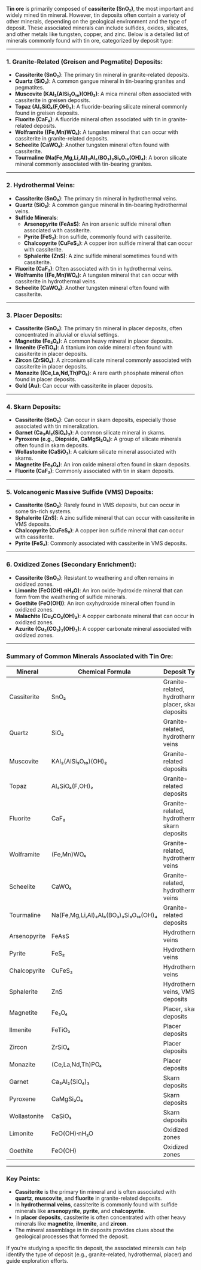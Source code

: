 **Tin ore** is primarily composed of **cassiterite (SnO₂)**, the most important and widely mined tin mineral. However, tin deposits often contain a variety of other minerals, depending on the geological environment and the type of deposit. These associated minerals can include sulfides, oxides, silicates, and other metals like tungsten, copper, and zinc. Below is a detailed list of minerals commonly found with tin ore, categorized by deposit type:

---

### 1. **Granite-Related (Greisen and Pegmatite) Deposits**:
   - **Cassiterite (SnO₂)**: The primary tin mineral in granite-related deposits.
   - **Quartz (SiO₂)**: A common gangue mineral in tin-bearing granites and pegmatites.
   - **Muscovite (KAl₂(AlSi₃O₁₀)(OH)₂)**: A mica mineral often associated with cassiterite in greisen deposits.
   - **Topaz (Al₂SiO₄(F,OH)₂)**: A fluoride-bearing silicate mineral commonly found in greisen deposits.
   - **Fluorite (CaF₂)**: A fluoride mineral often associated with tin in granite-related deposits.
   - **Wolframite ((Fe,Mn)WO₄)**: A tungsten mineral that can occur with cassiterite in granite-related deposits.
   - **Scheelite (CaWO₄)**: Another tungsten mineral often found with cassiterite.
   - **Tourmaline (Na(Fe,Mg,Li,Al)₃Al₆(BO₃)₃Si₆O₁₈(OH)₄)**: A boron silicate mineral commonly associated with tin-bearing granites.

---

### 2. **Hydrothermal Veins**:
   - **Cassiterite (SnO₂)**: The primary tin mineral in hydrothermal veins.
   - **Quartz (SiO₂)**: A common gangue mineral in tin-bearing hydrothermal veins.
   - **Sulfide Minerals**:
     - **Arsenopyrite (FeAsS)**: An iron arsenic sulfide mineral often associated with cassiterite.
     - **Pyrite (FeS₂)**: Iron sulfide, commonly found with cassiterite.
     - **Chalcopyrite (CuFeS₂)**: A copper iron sulfide mineral that can occur with cassiterite.
     - **Sphalerite (ZnS)**: A zinc sulfide mineral sometimes found with cassiterite.
   - **Fluorite (CaF₂)**: Often associated with tin in hydrothermal veins.
   - **Wolframite ((Fe,Mn)WO₄)**: A tungsten mineral that can occur with cassiterite in hydrothermal veins.
   - **Scheelite (CaWO₄)**: Another tungsten mineral often found with cassiterite.

---

### 3. **Placer Deposits**:
   - **Cassiterite (SnO₂)**: The primary tin mineral in placer deposits, often concentrated in alluvial or eluvial settings.
   - **Magnetite (Fe₃O₄)**: A common heavy mineral in placer deposits.
   - **Ilmenite (FeTiO₃)**: A titanium iron oxide mineral often found with cassiterite in placer deposits.
   - **Zircon (ZrSiO₄)**: A zirconium silicate mineral commonly associated with cassiterite in placer deposits.
   - **Monazite ((Ce,La,Nd,Th)PO₄)**: A rare earth phosphate mineral often found in placer deposits.
   - **Gold (Au)**: Can occur with cassiterite in placer deposits.

---

### 4. **Skarn Deposits**:
   - **Cassiterite (SnO₂)**: Can occur in skarn deposits, especially those associated with tin mineralization.
   - **Garnet (Ca₃Al₂(SiO₄)₃)**: A common silicate mineral in skarns.
   - **Pyroxene (e.g., Diopside, CaMgSi₂O₆)**: A group of silicate minerals often found in skarn deposits.
   - **Wollastonite (CaSiO₃)**: A calcium silicate mineral associated with skarns.
   - **Magnetite (Fe₃O₄)**: An iron oxide mineral often found in skarn deposits.
   - **Fluorite (CaF₂)**: Commonly associated with tin in skarn deposits.

---

### 5. **Volcanogenic Massive Sulfide (VMS) Deposits**:
   - **Cassiterite (SnO₂)**: Rarely found in VMS deposits, but can occur in some tin-rich systems.
   - **Sphalerite (ZnS)**: A zinc sulfide mineral that can occur with cassiterite in VMS deposits.
   - **Chalcopyrite (CuFeS₂)**: A copper iron sulfide mineral that can occur with cassiterite.
   - **Pyrite (FeS₂)**: Commonly associated with cassiterite in VMS deposits.

---

### 6. **Oxidized Zones (Secondary Enrichment)**:
   - **Cassiterite (SnO₂)**: Resistant to weathering and often remains in oxidized zones.
   - **Limonite (FeO(OH)·nH₂O)**: An iron oxide-hydroxide mineral that can form from the weathering of sulfide minerals.
   - **Goethite (FeO(OH))**: An iron oxyhydroxide mineral often found in oxidized zones.
   - **Malachite (Cu₂CO₃(OH)₂)**: A copper carbonate mineral that can occur in oxidized zones.
   - **Azurite (Cu₃(CO₃)₂(OH)₂)**: A copper carbonate mineral associated with oxidized zones.

---

### Summary of Common Minerals Associated with Tin Ore:
| **Mineral**       | **Chemical Formula** | **Deposit Type**                     |
|--------------------|----------------------|--------------------------------------|
| Cassiterite       | SnO₂                | Granite-related, hydrothermal, placer, skarn deposits |
| Quartz            | SiO₂                | Granite-related, hydrothermal veins  |
| Muscovite         | KAl₂(AlSi₃O₁₀)(OH)₂ | Granite-related deposits             |
| Topaz             | Al₂SiO₄(F,OH)₂      | Granite-related deposits             |
| Fluorite          | CaF₂                | Granite-related, hydrothermal, skarn deposits |
| Wolframite        | (Fe,Mn)WO₄          | Granite-related, hydrothermal veins  |
| Scheelite         | CaWO₄               | Granite-related, hydrothermal veins  |
| Tourmaline        | Na(Fe,Mg,Li,Al)₃Al₆(BO₃)₃Si₆O₁₈(OH)₄ | Granite-related deposits |
| Arsenopyrite      | FeAsS               | Hydrothermal veins                   |
| Pyrite            | FeS₂                | Hydrothermal veins                   |
| Chalcopyrite      | CuFeS₂              | Hydrothermal veins                   |
| Sphalerite        | ZnS                 | Hydrothermal veins, VMS deposits     |
| Magnetite         | Fe₃O₄               | Placer, skarn deposits               |
| Ilmenite          | FeTiO₃              | Placer deposits                      |
| Zircon            | ZrSiO₄              | Placer deposits                      |
| Monazite          | (Ce,La,Nd,Th)PO₄    | Placer deposits                      |
| Garnet            | Ca₃Al₂(SiO₄)₃       | Skarn deposits                       |
| Pyroxene          | CaMgSi₂O₆           | Skarn deposits                       |
| Wollastonite      | CaSiO₃              | Skarn deposits                       |
| Limonite          | FeO(OH)·nH₂O        | Oxidized zones                       |
| Goethite          | FeO(OH)             | Oxidized zones                       |

---

### Key Points:
- **Cassiterite** is the primary tin mineral and is often associated with **quartz**, **muscovite**, and **fluorite** in granite-related deposits.
- In **hydrothermal veins**, cassiterite is commonly found with sulfide minerals like **arsenopyrite**, **pyrite**, and **chalcopyrite**.
- In **placer deposits**, cassiterite is often concentrated with other heavy minerals like **magnetite**, **ilmenite**, and **zircon**.
- The mineral assemblage in tin deposits provides clues about the geological processes that formed the deposit.

If you're studying a specific tin deposit, the associated minerals can help identify the type of deposit (e.g., granite-related, hydrothermal, placer) and guide exploration efforts.